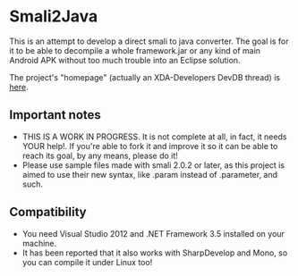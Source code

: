 # Smali2Java
This is an attempt to develop a direct smali to java converter. The goal is for it to be able to decompile a whole framework.jar or any kind of main Android APK without too much trouble into an Eclipse solution.

The project's "homepage" (actually an XDA-Developers DevDB thread) is [here](http://forum.xda-developers.com/showthread.php?t=2592266).

## Important notes
* THIS IS A WORK IN PROGRESS. It is not complete at all, in fact, it needs YOUR help!. If you're able to fork it and improve it so it can be able to reach its goal, by any means, please do it!
* Please use sample files made with smali 2.0.2 or later, as this project is aimed to use their new syntax, like .param instead of .parameter, and such.

## Compatibility
* You need Visual Studio 2012 and .NET Framework 3.5 installed on your machine.
* It has been reported that it also works with SharpDevelop and Mono, so you can compile it under Linux too!
